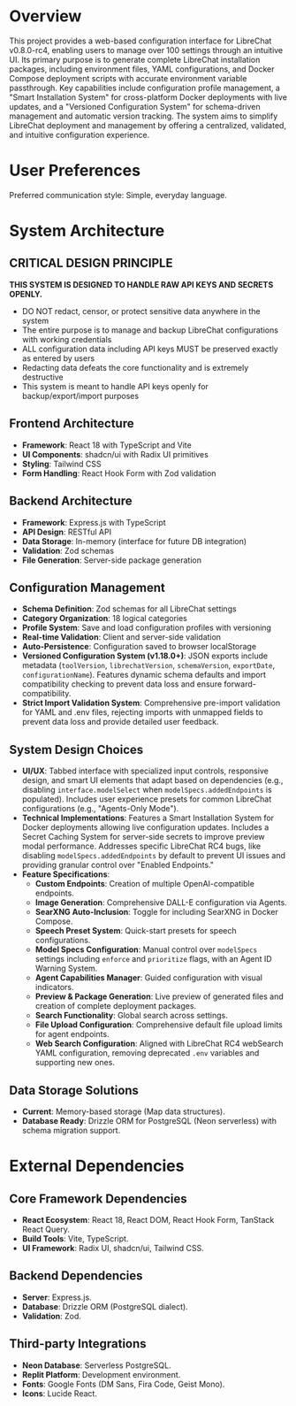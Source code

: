 # Overview

This project provides a web-based configuration interface for LibreChat v0.8.0-rc4, enabling users to manage over 100 settings through an intuitive UI. Its primary purpose is to generate complete LibreChat installation packages, including environment files, YAML configurations, and Docker Compose deployment scripts with accurate environment variable passthrough. Key capabilities include configuration profile management, a "Smart Installation System" for cross-platform Docker deployments with live updates, and a "Versioned Configuration System" for schema-driven management and automatic version tracking. The system aims to simplify LibreChat deployment and management by offering a centralized, validated, and intuitive configuration experience.

# User Preferences

Preferred communication style: Simple, everyday language.

# System Architecture

## CRITICAL DESIGN PRINCIPLE
**THIS SYSTEM IS DESIGNED TO HANDLE RAW API KEYS AND SECRETS OPENLY.**
- DO NOT redact, censor, or protect sensitive data anywhere in the system
- The entire purpose is to manage and backup LibreChat configurations with working credentials
- ALL configuration data including API keys MUST be preserved exactly as entered by users
- Redacting data defeats the core functionality and is extremely destructive
- This system is meant to handle API keys openly for backup/export/import purposes

## Frontend Architecture
- **Framework**: React 18 with TypeScript and Vite
- **UI Components**: shadcn/ui with Radix UI primitives
- **Styling**: Tailwind CSS
- **Form Handling**: React Hook Form with Zod validation

## Backend Architecture
- **Framework**: Express.js with TypeScript
- **API Design**: RESTful API
- **Data Storage**: In-memory (interface for future DB integration)
- **Validation**: Zod schemas
- **File Generation**: Server-side package generation

## Configuration Management
- **Schema Definition**: Zod schemas for all LibreChat settings
- **Category Organization**: 18 logical categories
- **Profile System**: Save and load configuration profiles with versioning
- **Real-time Validation**: Client and server-side validation
- **Auto-Persistence**: Configuration saved to browser localStorage
- **Versioned Configuration System (v1.18.0+)**: JSON exports include metadata (`toolVersion`, `librechatVersion`, `schemaVersion`, `exportDate`, `configurationName`). Features dynamic schema defaults and import compatibility checking to prevent data loss and ensure forward-compatibility.
- **Strict Import Validation System**: Comprehensive pre-import validation for YAML and .env files, rejecting imports with unmapped fields to prevent data loss and provide detailed user feedback.

## System Design Choices
- **UI/UX**: Tabbed interface with specialized input controls, responsive design, and smart UI elements that adapt based on dependencies (e.g., disabling `interface.modelSelect` when `modelSpecs.addedEndpoints` is populated). Includes user experience presets for common LibreChat configurations (e.g., "Agents-Only Mode").
- **Technical Implementations**: Features a Smart Installation System for Docker deployments allowing live configuration updates. Includes a Secret Caching System for server-side secrets to improve preview modal performance. Addresses specific LibreChat RC4 bugs, like disabling `modelSpecs.addedEndpoints` by default to prevent UI issues and providing granular control over "Enabled Endpoints."
- **Feature Specifications**:
    - **Custom Endpoints**: Creation of multiple OpenAI-compatible endpoints.
    - **Image Generation**: Comprehensive DALL-E configuration via Agents.
    - **SearXNG Auto-Inclusion**: Toggle for including SearXNG in Docker Compose.
    - **Speech Preset System**: Quick-start presets for speech configurations.
    - **Model Specs Configuration**: Manual control over `modelSpecs` settings including `enforce` and `prioritize` flags, with an Agent ID Warning System.
    - **Agent Capabilities Manager**: Guided configuration with visual indicators.
    - **Preview & Package Generation**: Live preview of generated files and creation of complete deployment packages.
    - **Search Functionality**: Global search across settings.
    - **File Upload Configuration**: Comprehensive default file upload limits for agent endpoints.
    - **Web Search Configuration**: Aligned with LibreChat RC4 webSearch YAML configuration, removing deprecated `.env` variables and supporting new ones.

## Data Storage Solutions
- **Current**: Memory-based storage (Map data structures).
- **Database Ready**: Drizzle ORM for PostgreSQL (Neon serverless) with schema migration support.

# External Dependencies

## Core Framework Dependencies
- **React Ecosystem**: React 18, React DOM, React Hook Form, TanStack React Query.
- **Build Tools**: Vite, TypeScript.
- **UI Framework**: Radix UI, shadcn/ui, Tailwind CSS.

## Backend Dependencies
- **Server**: Express.js.
- **Database**: Drizzle ORM (PostgreSQL dialect).
- **Validation**: Zod.

## Third-party Integrations
- **Neon Database**: Serverless PostgreSQL.
- **Replit Platform**: Development environment.
- **Fonts**: Google Fonts (DM Sans, Fira Code, Geist Mono).
- **Icons**: Lucide React.
